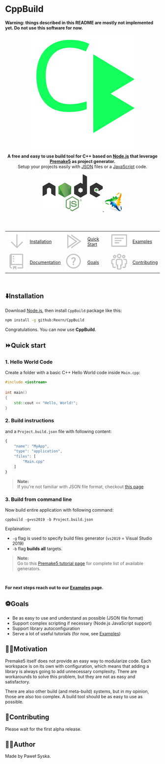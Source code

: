 # CppBuild

**Warning: things described in this README are mostly
not implemented yet. Do not use this software for now.**

<p align="center">
	<img src="resources/logo-big.svg">
	<br/>
	<b>
	A free and easy to use build tool for C++ based on <a href="https://nodejs.org">Node.js</a> that leverage <a href="https://premake.github.io/">Premake5</a> as project generator.
	</b>
	<br>
	Setup your projects easily with <a href="https://en.wikipedia.org/wiki/JSON#Syntax">JSON</a> files or a <a href="https://en.wikipedia.org/wiki/JavaScript">JavaScript</a> code.
	<br>
	<br>
	<a href="https://nodejs.org">
		<img src="resources/nodejs-logo.svg" alt="NodeJS Logo">
	</a>
	<a href="https://premake.github.io/">
		<img src="resources/premake-logo.png" alt="Premake5 Logo">
	</a>
</p>
<br/>
<br/>


<table align="center">
	<tr>
		<td><a href="#installation">	<img src="resources/icons/arrow-down.svg"/>		</a></td><td><a href="#installation">Installation</a>	</td>
		<td><a href="#quick-start">		<img src="resources/icons/run-all.svg"/>		</a></td><td><a href="#quick-start">Quick Start</a>		</td>
		<td><a href="docs/Examples.md">	<img src="resources/icons/note.svg"/>			</a></td><td><a href="docs/Examples.md">Examples</a>	</td>
	</tr>
	<tr>
		<td><a href="#documentation">	<img src="resources/icons/repo.svg"/>			</a></td><td><a href="#documentation">Documentation</a>	</td>
		<td><a href="#goals">			<img src="resources/icons/question.svg"/>		</a></td><td><a href="#goals">Goals</a>					</td>
		<td><a href="#contributing">	<img src="resources/icons/organization.svg"/>	</a></td><td><a href="#contributing">Contributing</a>	</td>
	</tr>
</table>

<br/>

## ⬇️Installation 

Download [Node.js](https://nodejs.org), then install `CppBuild` package like this:

```bash
npm install -g github:Rexrn/CppBuild
```

Congratulations. You can now use **CppBuild**.


## ⏩Quick start


### 1. Hello World Code

Create a folder with a basic C++ Hello World code inside `Main.cpp`:

```cpp
#include <iostream>

int main()
{
	std::cout << "Hello, World!";
}
```

### 2. Build instructions

and a `Project.build.json` file with following content:

```js
{
	"name": "MyApp",
	"type": "application",
	"files": [
		"Main.cpp"
	]
}
```
> **Note:**  
> If you're not familiar with JSON file format, checkout [this page](https://en.wikipedia.org/wiki/JSON#Syntax)

### 3. Build from command line

Now build entire application with following command:

```
cppbuild -g=vs2019 -b Project.build.json
```
Explaination:

- `-g` flag is used to specify build files generator (`vs2019` = Visual Studio 2019)
- `-b` flag **builds all** targets.

> **Note:**  
> Go to this [Premake5 tutorial page](https://premake.github.io/docs/Using-Premake) for complete list of available generators.

<br>

**For next steps reach out to our [Examples](docs/Examples.md) page.**

## ⚽Goals

- Be as easy to use and understand as possible (JSON file format)
- Support complex scripting if necessary (Node.js JavaScript support)
- Support library autoconfiguration
- Serve a lot of useful tutorials (for now, see [Examples](docs/Examples.md))

## 🏃‍♂️Motivation

Premake5 itself does not provide an easy way to modularize code.
Each workspace is on its own with configuration, which means that
adding a library is always going to add unnecessary complexity.
There are workarounds to solve this problem, but they are not as easy
and satisfactory.

There are also other build (and meta-build) systems, but in my opinion,
those are also too complex. A build tool should be as easy to use as possible.
  


## 🌱Contributing

Please wait for the first alpha release.

## 🙋‍♂️Author

Made by Paweł Syska.




